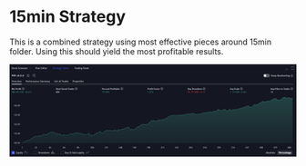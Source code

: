 # 15min Strategy

This is a combined strategy using most effective pieces around 15min folder. Using this should yield the most profitable results.

![img.png](img.png)
